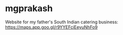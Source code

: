 # mgprakash
Website for my father's South Indian catering business: https://maps.app.goo.gl/r9YYEFciEeyuNhFo9
